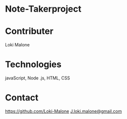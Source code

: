 # Note-Takerproject

# Contributer 
 Loki Malone

# Technologies
javaScript, Node .js, HTML, CSS

# Contact 
https://github.com/Loki-Malone
J.loki.malone@gmail.com 